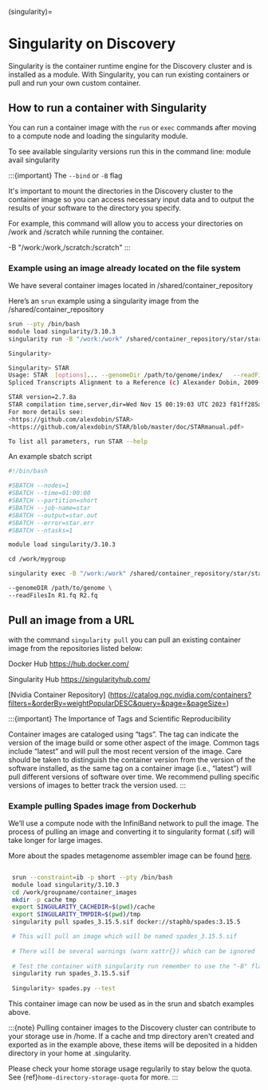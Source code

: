 (singularity)=
# Singularity on Discovery

Singularity is the container runtime engine for the Discovery cluster and is installed as a module. With Singularity, you can run existing containers or pull and run your own custom container.

## How to run a container with Singularity

You can run a container image with the `run` or `exec` commands after moving to a compute node and loading the singularity module.

To see available singularity versions run this in the command line: module avail singularity

:::{important}
 The `--bind` or `-B` flag

It's important to mount the directories in the Discovery cluster to the container image so you can access necessary input data and to output the results of your software to the directory you specify.

For example, this command will allow you to access your directories on /work and /scratch while running the container.

-B "/work:/work,/scratch:/scratch" 
:::

### Example using an image already located on the file system

We have several container images located in /shared/container_repository

Here’s an `srun` example using a singularity image from the /shared/container_repository

```bash
srun --pty /bin/bash
module load singularity/3.10.3
singularity run -B "/work:/work" /shared/container_repository/star/star_2.7.8a.sif

Singularity>

Singularity> STAR
Usage: STAR  [options]... --genomeDir /path/to/genome/index/   --readFilesIn R1.fq R2.fq
Spliced Transcripts Alignment to a Reference (c) Alexander Dobin, 2009-2020

STAR version=2.7.8a
STAR compilation time,server,dir=Wed Nov 15 00:19:03 UTC 2023 f81ff285a72e:/opt/STAR-2.7.8a/source
For more details see:
<https://github.com/alexdobin/STAR>
<https://github.com/alexdobin/STAR/blob/master/doc/STARmanual.pdf>

To list all parameters, run STAR --help
```

An example sbatch script

```bash
#!/bin/bash

#SBATCH --nodes=1
#SBATCH --time=01:00:00
#SBATCH --partition=short
#SBATCH --job-name=star
#SBATCH --output=star.out
#SBATCH --error=star.err
#SBATCH --ntasks=1

module load singularity/3.10.3

cd /work/mygroup

singularity exec -B "/work:/work" /shared/container_repository/star/star_2.7.8a.sif STAR \

--genomeDIR /path/to/genome \
--readFilesIn R1.fq R2.fq
```

## Pull an image from a URL

with the command `singularity pull` you can pull an existing container image from the repositories listed below:

Docker Hub https://hub.docker.com/

Singularity Hub https://singularityhub.com/

[Nvidia Container Repository] (https://catalog.ngc.nvidia.com/containers?filters=&orderBy=weightPopularDESC&query=&page=&pageSize=) 

:::{important}
The Importance of Tags and Scientific Reproducibility

Container images are cataloged using “tags”. The tag can indicate the version of the image build or some other aspect of the image. Common tags include “latest” and will pull the most recent version of the image. Care should be taken to distinguish the container version from the version of the software installed, as the same tag on a container image (i.e., “latest”) will pull different versions of software over time. We recommend pulling specific versions of images to better track the version used.
:::

### Example pulling Spades image from Dockerhub

We’ll use a compute node with the InfiniBand network to pull the image. The process of pulling an image and converting it to singularity format (.sif) will take longer for large images.

More about the spades metagenome assembler image can be found [here](https://hub.docker.com/r/staphb/spades).

```bash

 srun --constraint=ib -p short --pty /bin/bash
 module load singularity/3.10.3
 cd /work/groupname/container_images
 mkdir -p cache tmp
 export SINGULARITY_CACHEDIR=$(pwd)/cache 
 export SINGULARITY_TMPDIR=$(pwd)/tmp
 singularity pull spades_3.15.5.sif docker://staphb/spades:3.15.5

 # This will pull an image which will be named spades_3.15.5.sif
 
 # There will be several warnings (warn xattr{}) which can be ignored
 
 # Test the container with singularity run remember to use the "-B" flag to bind any directories 
 singularity run spades_3.15.5.sif
 
 Singularity> spades.py --test
```

This container image can now be used as in the srun and sbatch examples above.

:::{note}
Pulling container images to the Discovery cluster can contribute to your storage use in /home. If a cache and tmp directory aren't created and exported as in the example above, these items will be deposited in a hidden directory in your home at .singularity. 

Please check your home storage usage regularily to stay below the quota.
See {ref}`home-directory-storage-quota` for more.
:::